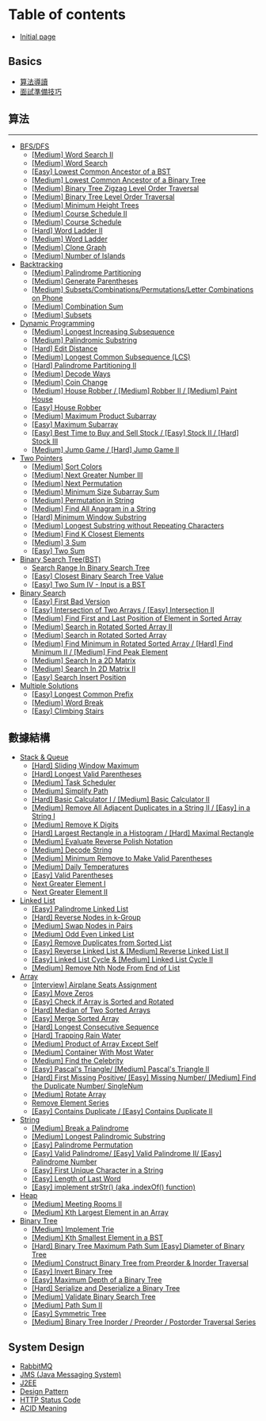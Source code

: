 # Table of contents

* [Initial page](README.md)

## Basics <a id="basics-1"></a>

* [算法導讀](basics-1/suan-fa-dao-du.md)
* [面試準備技巧](basics-1/zhun-bei-ji-qiao.md)

## 算法

---

* [BFS/DFS](breath-first-search/README.md)
  * [\[Medium\] Word Search II](breath-first-search/medium-word-search-ii.md)
  * [\[Medium\] Word Search](breath-first-search/medium-word-search.md)
  * [\[Easy\] Lowest Common Ancestor of a BST](breath-first-search/easy-lowest-common-ancestor-of-a-bst.md)
  * [\[Medium\] Lowest Common Ancestor of a Binary Tree](breath-first-search/medium-lowest-common-ancestor-of-a-binary-tree.md)
  * [\[Medium\] Binary Tree Zigzag Level Order Traversal](breath-first-search/medium-binary-tree-zigzag-level-order-traversal.md)
  * [\[Medium\] Binary Tree Level Order Traversal](breath-first-search/medium-binary-tree-level-order-traversal.md)
  * [\[Medium\] Minimum Height Trees](breath-first-search/medium-minimum-height-trees.md)
  * [\[Medium\] Course Schedule II](breath-first-search/medium-course-schedule-ii.md)
  * [\[Medium\] Course Schedule](breath-first-search/medium-course-schedule.md)
  * [\[Hard\] Word Ladder II](breath-first-search/hard-word-ladder-ii.md)
  * [\[Medium\] Word Ladder](breath-first-search/medium-word-ladder.md)
  * [\[Medium\] Clone Graph](breath-first-search/medium-clone-graph.md)
  * [\[Medium\] Number of Islands](breath-first-search/medium-number-of-islands.md)
* [Backtracking](backtracking/README.md)
  * [\[Medium\] Palindrome Partitioning](backtracking/medium-palindrome-partitioning.md)
  * [\[Medium\] Generate Parentheses](backtracking/medium-generate-parentheses.md)
  * [\[Medium\] Subsets/Combinations/Permutations/Letter Combinations on Phone](backtracking/medium-combinations-permutations-subsets.md)
  * [\[Medium\] Combination Sum](backtracking/medium-combination-sum.md)
  * [\[Medium\] Subsets](backtracking/medium-subsets.md)
* [Dynamic Programming](dynamic-programming/README.md)
  * [\[Medium\] Longest Increasing Subsequence](dynamic-programming/medium-longest-increasing-subsequence.md)
  * [\[Medium\] Palindromic Substring](dynamic-programming/medium-palindromic-substring.md)
  * [\[Hard\] Edit Distance](dynamic-programming/hard-edit-distance.md)
  * [\[Medium\] Longest Common Subsequence \(LCS\)](dynamic-programming/medium-longest-common-subsequence-lcs.md)
  * [\[Hard\] Palindrome Partitioning II](dynamic-programming/medium-palindrome-partitioning-ii.md)
  * [\[Medium\] Decode Ways](dynamic-programming/medium-decode-ways.md)
  * [\[Medium\] Coin Change](dynamic-programming/medium-coin-change.md)
  * [\[Medium\] House Robber / \[Medium\] Robber II / \[Medium\] Paint House](dynamic-programming/medium-house-robber-ii.md)
  * [\[Easy\] House Robber](dynamic-programming/easy-house-robber.md)
  * [\[Medium\] Maximum Product Subarray](dynamic-programming/medium-maximum-product-subarray.md)
  * [\[Easy\] Maximum Subarray](dynamic-programming/easy-maximum-subarray.md)
  * [\[Easy\] Best Time to Buy and Sell Stock / \[Easy\] Stock II / \[Hard\] Stock III](dynamic-programming/easy-best-time-to-buy-and-sell-stock.md)
  * [\[Medium\] Jump Game /                                       \[Hard\] Jump Game II](dynamic-programming/medium-jump-game.md)
* [Two Pointers](two-pointers/README.md)
  * [\[Medium\] Sort Colors](two-pointers/medium-sort-colors.md)
  * [\[Medium\] Next Greater Number III](two-pointers/medium-next-greater-number-iii.md)
  * [\[Medium\] Next Permutation](two-pointers/medium-next-permutation.md)
  * [\[Medium\] Minimum Size Subarray Sum](two-pointers/medium-minimum-size-subarray-sum.md)
  * [\[Medium\] Permutation in String](two-pointers/medium-permutation-in-string.md)
  * [\[Medium\] Find All Anagram in a String](two-pointers/medium-find-all-anagram-in-a-string.md)
  * [\[Hard\] Minimum Window Substring](two-pointers/hard-minimum-window-substring.md)
  * [\[Medium\] Longest Substring without Repeating Characters](two-pointers/medium-longest-substring-without-repeating-characters.md)
  * [\[Medium\] Find K Closest Elements](two-pointers/medium-find-k-closest-elements.md)
  * [\[Medium\] 3 Sum](two-pointers/medium-3-sum.md)
  * [\[Easy\] Two Sum](two-pointers/easy-two-sum.md)
* [Binary Search Tree\(BST\)](bst/README.md)
  * [Search Range In Binary Search Tree](bst/search-range-in-binary-search-tree.md)
  * [\[Easy\] Closest Binary Search Tree Value](bst/closest-binary-search-tree-value.md)
  * [\[Easy\] Two Sum IV - Input is a BST](bst/two-sum-iv-input-is-a-bst.md)
* [Binary Search](binary-search/README.md)
  * [\[Easy\] First Bad Version](binary-search/easy-first-bad-version.md)
  * [\[Easy\] Intersection of Two Arrays / \[Easy\] Intersection II](binary-search/easy-medium-intersection-of-two-arrays.md)
  * [\[Medium\] Find First and Last Position of Element in Sorted Array](binary-search/medium-find-first-and-last-position-of-element-in-sorted-array.md)
  * [\[Medium\] Search in Rotated Sorted Array II](binary-search/medium-search-in-rotated-sorted-array-ii.md)
  * [\[Medium\] Search in Rotated Sorted Array](binary-search/medium-search-in-rotated-sorted-array.md)
  * [\[Medium\] Find Minimum in Rotated Sorted Array / \[Hard\] Find Minimum II / \[Medium\] Find Peak Element](binary-search/medium-find-minimum-in-rotated-sorted-array.md)
  * [\[Medium\] Search In a 2D Matrix](binary-search/medium-search-in-a-2d-matrix.md)
  * [\[Medium\] Search In 2D Matrix II](binary-search/medium-search-in-2d-matrix-ii.md)
  * [\[Easy\] Search Insert Position](binary-search/easy-search-insert-position.md)
* [Multiple Solutions](multiple-solutions-1/README.md)
  * [\[Easy\] Longest Common Prefix](multiple-solutions-1/easy-longest-common-prefix.md)
  * [\[Medium\] Word Break](multiple-solutions-1/medium-word-break.md)
  * [\[Easy\] Climbing Stairs](multiple-solutions-1/easy-climbing-stairs.md)

## 數據結構

* [Stack & Queue](shu-ju-jie-gou/stack/README.md)
  * [\[Hard\] Sliding Window Maximum](shu-ju-jie-gou/stack/hard-sliding-window-maximum.md)
  * [\[Hard\] Longest Valid Parentheses](shu-ju-jie-gou/stack/hard-longest-valid-parentheses.md)
  * [\[Medium\] Task Scheduler](shu-ju-jie-gou/stack/medium-task-scheduler.md)
  * [\[Medium\] Simplify Path](shu-ju-jie-gou/stack/medium-simplify-path.md)
  * [\[Hard\] Basic Calculator I / \[Medium\] Basic Calculator II](shu-ju-jie-gou/stack/hard-basic-calculator-i.md)
  * [\[Medium\] Remove All Adjacent Duplicates in a String II / \[Easy\] in a String I](shu-ju-jie-gou/stack/medium-remove-all-adjacent-duplicates-in-a-string-ii.md)
  * [\[Medium\] Remove K Digits](shu-ju-jie-gou/stack/medium-remove-k-digits.md)
  * [\[Hard\] Largest Rectangle in a Histogram                   / \[Hard\] Maximal Rectangle](shu-ju-jie-gou/stack/hard-largest-rectangle-in-a-histogram.md)
  * [\[Medium\] Evaluate Reverse Polish Notation](shu-ju-jie-gou/stack/medium-evaluate-reverse-polish-notation.md)
  * [\[Medium\] Decode String](shu-ju-jie-gou/stack/medium-decode-string.md)
  * [\[Medium\] Minimum Remove to Make Valid Parentheses](shu-ju-jie-gou/stack/medium-minimum-remove-to-make-valid-parentheses.md)
  * [\[Medium\] Daily Temperatures](shu-ju-jie-gou/stack/daily-temperatures.md)
  * [\[Easy\] Valid Parentheses](shu-ju-jie-gou/stack/valid-parentheses.md)
  * [Next Greater Element I](shu-ju-jie-gou/stack/next-greater-element-i.md)
  * [Next Greater Element II](shu-ju-jie-gou/stack/next-greater-element-ii.md)
* [Linked List](shu-ju-jie-gou/linked-list/README.md)
  * [\[Easy\] Palindrome Linked List](shu-ju-jie-gou/linked-list/easy-palindrome-linked-list.md)
  * [\[Hard\] Reverse Nodes in k-Group](shu-ju-jie-gou/linked-list/hard-reverse-nodes-in-k-group.md)
  * [\[Medium\] Swap Nodes in Pairs](shu-ju-jie-gou/linked-list/medium-swap-nodes-in-pairs.md)
  * [\[Medium\] Odd Even Linked List](shu-ju-jie-gou/linked-list/medium-odd-even-linked-list.md)
  * [\[Easy\] Remove Duplicates from Sorted List](shu-ju-jie-gou/linked-list/easy-remove-duplicates-from-sorted-list.md)
  * [\[Easy\] Reverse Linked List & \[Medium\] Reverse Linked List II](shu-ju-jie-gou/linked-list/easy-reverse-linked-list.md)
  * [\[Easy\] Linked List Cycle & \[Medium\] Linked List Cycle II](shu-ju-jie-gou/linked-list/easy-linked-list-cycle-and-medium-linked-list-cycle-ii.md)
  * [\[Medium\] Remove Nth Node From End of List](shu-ju-jie-gou/linked-list/medium.md)
* [Array](shu-ju-jie-gou/array/README.md)
  * [\[Interview\] Airplane Seats Assignment](shu-ju-jie-gou/array/interview-airplane-seats-assignment.md)
  * [\[Easy\] Move Zeros](shu-ju-jie-gou/array/easy-move-zeros.md)
  * [\[Easy\] Check if Array is Sorted and Rotated](shu-ju-jie-gou/array/easy-check-if-array-is-sorted-and-rotated.md)
  * [\[Hard\] Median of Two Sorted Arrays](shu-ju-jie-gou/array/hard-median-of-two-sorted-arrays.md)
  * [\[Easy\] Merge Sorted Array](shu-ju-jie-gou/array/easy-merge-sorted-array.md)
  * [\[Hard\] Longest Consecutive Sequence](shu-ju-jie-gou/array/hard-longest-consecutive-sequence.md)
  * [\[Hard\] Trapping Rain Water](shu-ju-jie-gou/array/hard-trapping-rain-water.md)
  * [\[Medium\] Product of Array Except Self](shu-ju-jie-gou/array/medium-product-of-array-except-self.md)
  * [\[Medium\] Container With Most Water](shu-ju-jie-gou/array/medium-container-with-most-water.md)
  * [\[Medium\] Find the Celebrity](shu-ju-jie-gou/array/medium-find-the-celebrity.md)
  * [\[Easy\] Pascal's Triangle/ \[Medium\] Pascal's Triangle II](shu-ju-jie-gou/array/easy-pascals-triangle-medium-pascals-triangle-ii.md)
  * [\[Hard\] First Missing Positive/ \[Easy\] Missing Number/ \[Medium\] Find the Duplicate Number/ SingleNum](shu-ju-jie-gou/array/missing-or-duplicate-num.md)
  * [\[Medium\] Rotate Array](shu-ju-jie-gou/array/medium-rotate-array.md)
  * [Remove Element Series](shu-ju-jie-gou/array/remove-element-series.md)
  * [\[Easy\] Contains Duplicate / \[Easy\] Contains Duplicate II](shu-ju-jie-gou/array/easy-contains-duplicate.md)
* [String](shu-ju-jie-gou/string/README.md)
  * [\[Medium\] Break a Palindrome](shu-ju-jie-gou/string/medium-break-a-palindrome.md)
  * [\[Medium\] Longest Palindromic Substring](shu-ju-jie-gou/string/medium-longest-palindromic-substring.md)
  * [\[Easy\] Palindrome Permutation](shu-ju-jie-gou/string/easy-palindrome-permutation.md)
  * [\[Easy\] Valid Palindrome/ \[Easy\] Valid Palindrome II/ \[Easy\] Palindrome Number](shu-ju-jie-gou/string/easy-valid-palindrome.md)
  * [\[Easy\] First Unique Character in a String](shu-ju-jie-gou/string/easy-first-unique-character-in-a-string.md)
  * [\[Easy\] Length of Last Word](shu-ju-jie-gou/string/easy-length-of-last-word.md)
  * [\[Easy\] implement strStr\(\) \(aka .indexOf\(\) function\)](shu-ju-jie-gou/string/easy-implement-strstr-aka-.indexof-function.md)
* [Heap](shu-ju-jie-gou/heap/README.md)
  * [\[Medium\] Meeting Rooms II](shu-ju-jie-gou/heap/meeting-rooms-ii.md)
  * [\[Medium\] Kth Largest Element in an Array](shu-ju-jie-gou/heap/medium-kth-largest-element-in-an-array.md)
* [Binary Tree](shu-ju-jie-gou/binary-tree/README.md)
  * [\[Medium\] Implement Trie](shu-ju-jie-gou/binary-tree/medium-implement-trie.md)
  * [\[Medium\] Kth Smallest Element in a BST](shu-ju-jie-gou/binary-tree/medium-kth-smallest-element-in-a-bst.md)
  * [\[Hard\] Binary Tree Maximum Path Sum \[Easy\] Diameter of Binary Tree](shu-ju-jie-gou/binary-tree/hard-binary-tree-maximum-path-sum-easy-diameter-of-binary-tree.md)
  * [\[Medium\] Construct Binary Tree from Preorder & Inorder Traversal](shu-ju-jie-gou/binary-tree/medium-construct-binary-tree-from-preorder-and-inorder-traversal.md)
  * [\[Easy\] Invert Binary Tree](shu-ju-jie-gou/binary-tree/easy-invert-binary-tree.md)
  * [\[Easy\] Maximum Depth of a Binary Tree](shu-ju-jie-gou/binary-tree/easy-maximum-depth-of-a-binary-tree.md)
  * [\[Hard\] Serialize and Deserialize a Binary Tree](shu-ju-jie-gou/binary-tree/hard-serialize-and-deserialize-a-binary-tree.md)
  * [\[Medium\] Validate Binary Search Tree](shu-ju-jie-gou/binary-tree/medium-validate-binary-search-tree.md)
  * [\[Medium\] Path Sum II](shu-ju-jie-gou/binary-tree/medium-path-sum-ii.md)
  * [\[Easy\] Symmetric Tree](shu-ju-jie-gou/binary-tree/easy-symmetric-tree.md)
  * [\[Medium\] Binary Tree Inorder / Preorder / Postorder Traversal Series](shu-ju-jie-gou/binary-tree/medium-binary-tree-traversal-series-inorder-preorder-postorder.md)

## System Design

* [RabbitMQ](system-design/rabbitmq.md)
* [JMS \(Java Messaging System\)](system-design/jms-java-messaging-system.md)
* [J2EE](system-design/j2ee.md)
* [Design Pattern](system-design/design-pattern.md)
* [HTTP Status Code](system-design/http-status-code.md)
* [ACID Meaning](system-design/acid-meaning.md)

